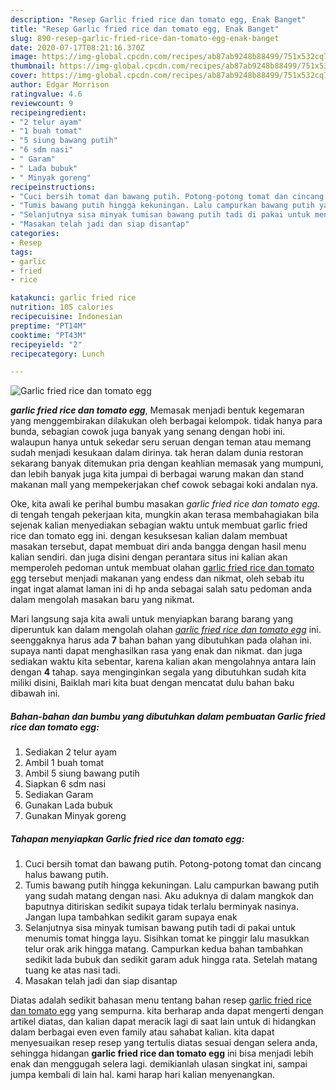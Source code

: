 ```yaml
---
description: "Resep Garlic fried rice dan tomato egg, Enak Banget"
title: "Resep Garlic fried rice dan tomato egg, Enak Banget"
slug: 890-resep-garlic-fried-rice-dan-tomato-egg-enak-banget
date: 2020-07-17T08:21:16.370Z
image: https://img-global.cpcdn.com/recipes/ab87ab9248b88499/751x532cq70/garlic-fried-rice-dan-tomato-egg-foto-resep-utama.jpg
thumbnail: https://img-global.cpcdn.com/recipes/ab87ab9248b88499/751x532cq70/garlic-fried-rice-dan-tomato-egg-foto-resep-utama.jpg
cover: https://img-global.cpcdn.com/recipes/ab87ab9248b88499/751x532cq70/garlic-fried-rice-dan-tomato-egg-foto-resep-utama.jpg
author: Edgar Morrison
ratingvalue: 4.6
reviewcount: 9
recipeingredient:
- "2 telur ayam"
- "1 buah tomat"
- "5 siung bawang putih"
- "6 sdm nasi"
- " Garam"
- " Lada bubuk"
- " Minyak goreng"
recipeinstructions:
- "Cuci bersih tomat dan bawang putih. Potong-potong tomat dan cincang halus bawang putih."
- "Tumis bawang putih hingga kekuningan. Lalu campurkan bawang putih yang sudah matang dengan nasi. Aku aduknya di dalam mangkok dan baputnya ditiriskan sedikit supaya tidak terlalu berminyak nasinya. Jangan lupa tambahkan sedikit garam supaya enak"
- "Selanjutnya sisa minyak tumisan bawang putih tadi di pakai untuk menumis tomat hingga layu. Sisihkan tomat ke pinggir lalu masukkan telur orak arik hingga matang. Campurkan kedua bahan tambahkan sedikit lada bubuk dan sedikit garam aduk hingga rata. Setelah matang tuang ke atas nasi tadi."
- "Masakan telah jadi dan siap disantap"
categories:
- Resep
tags:
- garlic
- fried
- rice

katakunci: garlic fried rice 
nutrition: 105 calories
recipecuisine: Indonesian
preptime: "PT14M"
cooktime: "PT43M"
recipeyield: "2"
recipecategory: Lunch

---
```



![Garlic fried rice dan tomato egg](https://img-global.cpcdn.com/recipes/ab87ab9248b88499/751x532cq70/garlic-fried-rice-dan-tomato-egg-foto-resep-utama.jpg)

<b><i>garlic fried rice dan tomato egg</i></b>, Memasak menjadi bentuk kegemaran yang menggembirakan dilakukan oleh berbagai kelompok. tidak hanya para bunda, sebagian cowok juga banyak yang senang dengan hobi ini. walaupun hanya untuk sekedar seru seruan dengan teman atau memang sudah menjadi kesukaan dalam dirinya. tak heran dalam dunia restoran sekarang banyak ditemukan pria dengan keahlian memasak yang mumpuni, dan lebih banyak juga kita jumpai di berbagai warung makan dan stand makanan mall yang mempekerjakan chef cowok sebagai koki andalan nya.

Oke, kita awali ke perihal bumbu masakan <i>garlic fried rice dan tomato egg</i>. di tengah tengah pekerjaan kita, mungkin akan terasa membahagiakan bila sejenak kalian menyediakan sebagian waktu untuk membuat garlic fried rice dan tomato egg ini. dengan kesuksesan kalian dalam membuat masakan tersebut, dapat membuat diri anda bangga dengan hasil menu kalian sendiri. dan juga disini dengan perantara situs ini kalian akan memperoleh pedoman untuk membuat olahan <u>garlic fried rice dan tomato egg</u> tersebut menjadi makanan yang endess dan nikmat, oleh sebab itu ingat ingat alamat laman ini di hp anda sebagai salah satu pedoman anda dalam mengolah masakan baru yang nikmat.




Mari langsung saja kita awali untuk menyiapkan barang barang yang diperuntuk kan dalam mengolah olahan <u><i>garlic fried rice dan tomato egg</i></u> ini. seenggaknya harus ada <b>7</b> bahan bahan yang dibutuhkan pada olahan ini. supaya nanti dapat menghasilkan rasa yang enak dan nikmat. dan juga sediakan waktu kita sebentar, karena kalian akan mengolahnya antara lain dengan <b>4</b> tahap. saya menginginkan segala yang dibutuhkan sudah kita miliki disini, Baiklah mari kita buat dengan mencatat dulu bahan baku dibawah ini.

<!--inarticleads1-->

##### Bahan-bahan dan bumbu yang dibutuhkan dalam pembuatan Garlic fried rice dan tomato egg:

1. Sediakan 2 telur ayam
1. Ambil 1 buah tomat
1. Ambil 5 siung bawang putih
1. Siapkan 6 sdm nasi
1. Sediakan  Garam
1. Gunakan  Lada bubuk
1. Gunakan  Minyak goreng




<!--inarticleads2-->

##### Tahapan menyiapkan Garlic fried rice dan tomato egg:

1. Cuci bersih tomat dan bawang putih. Potong-potong tomat dan cincang halus bawang putih.
1. Tumis bawang putih hingga kekuningan. Lalu campurkan bawang putih yang sudah matang dengan nasi. Aku aduknya di dalam mangkok dan baputnya ditiriskan sedikit supaya tidak terlalu berminyak nasinya. Jangan lupa tambahkan sedikit garam supaya enak
1. Selanjutnya sisa minyak tumisan bawang putih tadi di pakai untuk menumis tomat hingga layu. Sisihkan tomat ke pinggir lalu masukkan telur orak arik hingga matang. Campurkan kedua bahan tambahkan sedikit lada bubuk dan sedikit garam aduk hingga rata. Setelah matang tuang ke atas nasi tadi.
1. Masakan telah jadi dan siap disantap




Diatas adalah sedikit bahasan menu tentang bahan resep <u>garlic fried rice dan tomato egg</u> yang sempurna. kita berharap anda dapat mengerti dengan artikel diatas, dan kalian dapat meracik lagi di saat lain untuk di hidangkan dalam berbagai even even family atau sahabat kalian. kita dapat menyesuaikan resep resep yang tertulis diatas sesuai dengan selera anda, sehingga hidangan <b>garlic fried rice dan tomato egg</b> ini bisa menjadi lebih enak dan menggugah selera lagi. demikianlah ulasan singkat ini, sampai jumpa kembali di lain hal. kami harap hari kalian menyenangkan.

